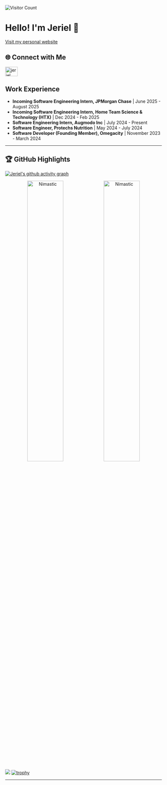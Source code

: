 ![Visitor Count](https://komarev.com/ghpvc/?username=Nimastic&label=Profile%20views&color=0e75b6&style=flat)

# Hello! I'm Jeriel 👋
[Visit my personal website](https://www.jerielchan.com)

## 🌐 Connect with Me
<a href="https://linkedin.com/in/jerielchan" target="blank">
  <img src="https://raw.githubusercontent.com/rahuldkjain/github-profile-readme-generator/master/src/images/icons/Social/linked-in-alt.svg" alt="jeriel" height="30" width="40" />
</a>



## Work Experience
- **Incoming Software Engineering Intern, JPMorgan Chase** | June 2025 - August 2025
- **Incoming Software Engineering Intern, Home Team Science & Technology (HTX)** | Dec 2024 - Feb 2025
- **Software Engineering Intern, Augmodo Inc** | July 2024 - Present
- **Software Engineer, Protechs Nutrition** | May 2024 - July 2024
- **Software Developer (Founding Member), Omegacity** | November 2023 - March 2024

---
## 🏆 GitHub Highlights
[![Jeriel's github activity graph](https://github-readme-activity-graph.vercel.app/graph?username=Nimastic)](https://github.com/Nimastic/github-readme-activity-graph)

<p align="center">
  <img width="48%" src="https://github-readme-stats.vercel.app/api?username=Nimastic&show_icons=true&theme=dracula&title_color=ff8000&text_color=ffffff&bg_color=6a6a6a&locale=en&hide_border=true" alt="Nimastic" />
  <img width="48%" src="https://github-readme-streak-stats.herokuapp.com/?user=Nimastic&theme=highcontrast&hide_border=true" alt="Nimastic" />
</p>

<a href="https://leetcode.com/u/jerielchanzy"><img src="https://leetcard.jacoblin.cool/jerielchanzy?theme=dark&font=Ropa%20Sans" /></a>
[![trophy](https://github-profile-trophy.vercel.app/?username=nimastic&title=Stars,Followers,Commits,Repositories,MultipleLang,PullRequest&theme=onedark)](https://github.com/ryo-ma/github-profile-trophy)

---


